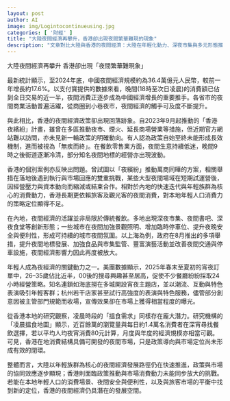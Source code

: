 ```yaml
---
layout: post
author: AI
image: img/Logintocontinueusing.jpg
categories: [ '財經' ]
title: "大陸夜間經濟再攀升，香港卻出現夜間繁華難現的現象"
description: "文章對比大陸與香港的夜間經濟：大陸在年輕化動力、深夜市集與多元形態推動下，夜間消費比重上升，並以城市照明、交通與安全等配套提升夜間活力；香港在政策推動疲乏、長期依賴旅客夜間消費、以及本地年輕人口消費力不足等因素下，夜間商業表現不佳。同時指出香港仍具凌晨搵食需求與市場潛力，但需形成有效的政策與市場閉環以促進本地夜間經濟成長。"
---
```

大陸夜間經濟再攀升 香港卻出現「夜間繁華難現象」

最新統計顯示，至2024年底，中國夜間經濟規模約為36.4萬億元人民幣，較前一年增長約17.6%。以支付寶提供的數據來看，晚間(18時至次日凌晨)的消費額已佔到全日交易的近一半，夜間消費正逐步成為中國經濟增長的重要推手。各省市的夜間商業活動普遍活躍，從商圈到小巷夜市，夜間經濟的觸手可及度不斷提升。

與此相比，香港的夜間經濟政策卻出現回落跡象。自2023年9月起推動的「香港夜繽紛」計畫，雖曾在多區推動夜市、煙火、延長商場營業等措施，但近期官方網站難以訪問，亦未見新一輪政策的明確動向。有人認為政策自始至終未能形成長效機制，進而被視為「無疾而終」。在餐飲零售業方面，夜間生意持續低迷，晚間9時之後街道逐漸冷清，部分知名夜間地標的經營亦出現波動。

香港的個別案例亦反映出問題。曾試圖以「夜繽紛」推動萬商同曄的方案，相關舉措在落地後遇到執行與市場回應的雙重挑戰，某些大型夜間場域在短期試運營後，因經營壓力與資本動向而縮減或結束合作。相對於內地的快速迭代與年輕族群為核心的消費動力，香港長期更依賴旅客及觀光客的夜間消費，對本地年輕人口消費力的策略定位顯得不足。

在內地，夜間經濟的活躍並非局限於傳統餐飲。多地出現深夜市集、夜間書吧、深夜食堂等創新形態；一些城市在夜間加強景觀照明、增加臨時停車位、提升夜晚安全與便利性，形成可持續的城市夜間氛圍。以上海為例，政府在8月推出的多項舉措，提升夜間地標發展、加強食品與市集監管、豐富演藝活動並改善夜間交通與停車設施，夜間經濟影響力因此再度被放大。

年輕人成為夜經濟的關鍵動力之一。美團數據顯示，2025年春末至夏初的宵夜訂單中，26–35歲佔比近半，00後的搜尋興趣甚至居高，促使不少餐廳紛紛採取24小時經營策略。知名連鎖如海底撈在多城開設宵夜主題店，並以潮流、互動與特色表演吸引年輕客群；杭州若干店家甚至試行高強度的表演與特色服務，儘管部分創意因被主管部門規範而收場，宣傳效果卻在市場上獲得相當程度的曝光。

從香港本地的研究觀察，凌晨時段的「搵食需求」同樣存在龐大潛力。研究機構的「凌晨搵食地圖」顯示，近百餘萬的瀏覽量與每日約1.4萬名消費者在深宵尋找餐飲選擇，若以平均人均夜宵消費80元計算，月度與年度的經濟規模亦相當可觀。可見，香港在地消費結構具備可開發的夜間市場，只是政策導向與市場定位尚未形成有效的閉環。

整體而言，大陸以年輕族群為核心的夜間經濟發展路徑仍在快速推進，政策與市場的協同效應逐步顯現；香港則面臨政策推動與市場消費動力未能同步放大的挑戰。若能在本地年輕人口的消費場景、夜間安全與便利性，以及與旅客市場的平衡中找到新的定位，香港的夜間經濟仍具潛在的發展空間。